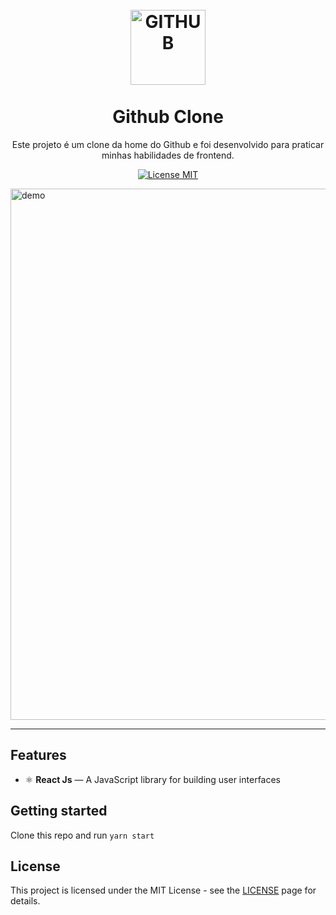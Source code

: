 <h1 align="center">
<br>
  <img src="https://pngimg.com/uploads/github/github_PNG20.png" alt="GITHUB" width="120">
<br>
<br>
Github Clone
</h1>

<p align="center">Este projeto é um clone da home do Github e foi desenvolvido para praticar minhas habilidades de frontend.</p>

<p align="center">
  <a href="https://opensource.org/licenses/MIT">
    <img src="https://img.shields.io/badge/License-MIT-blue.svg" alt="License MIT">
  </a>
</p>

[//]: # (Add your gifs/images here:)
<div>
  <img src="https://media-exp1.licdn.com/dms/image/C4E22AQE8CNgyuIwd3A/feedshare-shrink_2048_1536/0?e=1585180800&v=beta&t=U0DXvVBVoF1-TK3Z6KMeUlsdvhItZB8D6ule3cXE8-E" alt="demo" height="850">
</div>

<hr />

## Features
[//]: # (Add the features of your project here:)

- ⚛️ **React Js** — A JavaScript library for building user interfaces

## Getting started

Clone this repo and run `yarn start`


## License

This project is licensed under the MIT License - see the [LICENSE](https://opensource.org/licenses/MIT) page for details.
